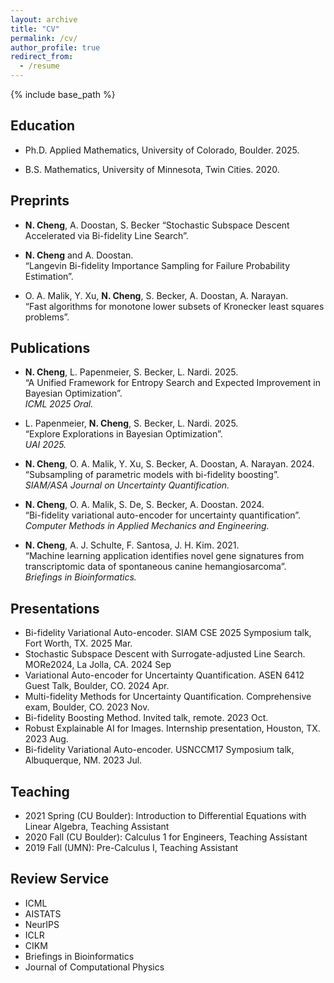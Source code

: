 ```yaml
---
layout: archive
title: "CV"
permalink: /cv/
author_profile: true
redirect_from:
  - /resume
---
```


{% include base_path %}

## Education

- Ph.D. Applied Mathematics, University of Colorado, Boulder. 2025.

- B.S. Mathematics, University of Minnesota, Twin Cities. 2020.

## Preprints

- **N. Cheng**, A. Doostan, S. Becker 
  “Stochastic Subspace Descent Accelerated via Bi-fidelity Line Search”.

- **N. Cheng** and A. Doostan.  
  “Langevin Bi-fidelity Importance Sampling for Failure Probability Estimation”.

- O. A. Malik, Y. Xu, **N. Cheng**, S. Becker, A. Doostan, A. Narayan.  
  “Fast algorithms for monotone lower subsets of Kronecker least squares problems”.  

## Publications

- **N. Cheng**, L. Papenmeier, S. Becker, L. Nardi. 2025.  
  “A Unified Framework for Entropy Search and Expected Improvement in Bayesian Optimization”.  
  *ICML 2025 Oral.*

- L. Papenmeier, **N. Cheng**, S. Becker, L. Nardi. 2025.  
  “Explore Explorations in Bayesian Optimization”.  
  *UAI 2025.*

- **N. Cheng**, O. A. Malik, Y. Xu, S. Becker, A. Doostan, A. Narayan. 2024.  
  “Subsampling of parametric models with bi-fidelity boosting”.  
  *SIAM/ASA Journal on Uncertainty Quantification.*  

- **N. Cheng**, O. A. Malik, S. De, S. Becker, A. Doostan. 2024.  
  “Bi-fidelity variational auto-encoder for uncertainty quantification”.  
  *Computer Methods in Applied Mechanics and Engineering.*

- **N. Cheng**, A. J. Schulte, F. Santosa, J. H. Kim. 2021.  
  “Machine learning application identifies novel gene signatures from transcriptomic data of spontaneous canine hemangiosarcoma”.  
  *Briefings in Bioinformatics.*


## Presentations

- Bi-fidelity Variational Auto-encoder. SIAM CSE 2025 Symposium talk, Fort Worth, TX. 2025 Mar.
- Stochastic Subspace Descent with Surrogate-adjusted Line Search. MORe2024, La Jolla, CA. 2024 Sep
- Variational Auto-encoder for Uncertainty Quantification. ASEN 6412 Guest Talk, Boulder, CO. 2024 Apr. 
- Multi-fidelity Methods for Uncertainty Quantification. Comprehensive exam, Boulder, CO. 2023 Nov. 
- Bi-fidelity Boosting Method. Invited talk, remote. 2023 Oct. 
- Robust Explainable AI for Images. Internship presentation, Houston, TX. 2023 Aug. 
- Bi-fidelity Variational Auto-encoder. USNCCM17 Symposium talk, Albuquerque, NM. 2023 Jul. 

## Teaching

- 2021 Spring (CU Boulder): Introduction to Differential Equations with Linear Algebra, Teaching Assistant
- 2020 Fall (CU Boulder): Calculus 1 for Engineers, Teaching Assistant
- 2019 Fall (UMN): Pre-Calculus I, Teaching Assistant

## Review Service

- ICML
- AISTATS
- NeurIPS
- ICLR
- CIKM
- Briefings in Bioinformatics
- Journal of Computational Physics
  

